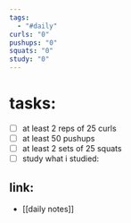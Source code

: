 ```yaml
---
tags:
  - "#daily"
curls: "0"
pushups: "0"
squats: "0"
study: "0"
---
```

# tasks:
- [ ] at least 2 reps of 25 curls 
- [ ] at least 50 pushups
- [ ] at least 2 sets of 25 squats
- [ ] study
      what i studied:  
## link: 
- [[daily notes]] 